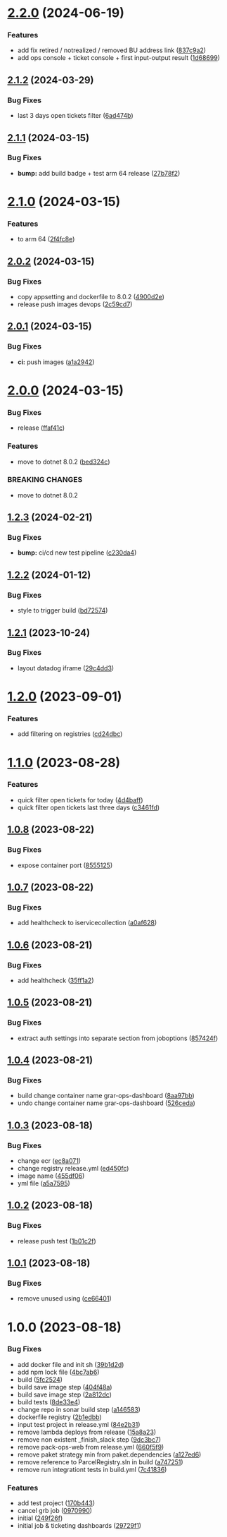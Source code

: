 # [2.2.0](https://github.com/Informatievlaanderen/basisregisters-ops/compare/v2.1.2...v2.2.0) (2024-06-19)


### Features

* add fix retired / notrealized / removed BU address link ([837c9a2](https://github.com/Informatievlaanderen/basisregisters-ops/commit/837c9a25314a7e9348a14fed26a166f716559e0b))
* add ops console + ticket console + first input-output result ([1d68699](https://github.com/Informatievlaanderen/basisregisters-ops/commit/1d686998a61a04e7a35b3bff361a02db79d5e316))

## [2.1.2](https://github.com/Informatievlaanderen/basisregisters-ops/compare/v2.1.1...v2.1.2) (2024-03-29)


### Bug Fixes

* last 3 days open tickets filter ([6ad474b](https://github.com/Informatievlaanderen/basisregisters-ops/commit/6ad474bc9ed5c1cc80f5aebc2cb27869e6205f34))

## [2.1.1](https://github.com/Informatievlaanderen/basisregisters-ops/compare/v2.1.0...v2.1.1) (2024-03-15)


### Bug Fixes

* **bump:** add build badge + test arm 64 release ([27b78f2](https://github.com/Informatievlaanderen/basisregisters-ops/commit/27b78f2cffe8a41563416cbb891633a48c0549bf))

# [2.1.0](https://github.com/Informatievlaanderen/basisregisters-ops/compare/v2.0.2...v2.1.0) (2024-03-15)


### Features

* to arm 64 ([2f4fc8e](https://github.com/Informatievlaanderen/basisregisters-ops/commit/2f4fc8e45e5a2ab59e48345a9bfbd7fee764a015))

## [2.0.2](https://github.com/Informatievlaanderen/basisregisters-ops/compare/v2.0.1...v2.0.2) (2024-03-15)


### Bug Fixes

* copy appsetting and dockerfile to 8.0.2 ([4900d2e](https://github.com/Informatievlaanderen/basisregisters-ops/commit/4900d2eee22f23bda30528f6f30d1a125fee8e02))
* release push images devops ([2c59cd7](https://github.com/Informatievlaanderen/basisregisters-ops/commit/2c59cd7d5a1df5bd73627ba0da6c3219b1ab5f81))

## [2.0.1](https://github.com/Informatievlaanderen/basisregisters-ops/compare/v2.0.0...v2.0.1) (2024-03-15)


### Bug Fixes

* **ci:**  push images ([a1a2942](https://github.com/Informatievlaanderen/basisregisters-ops/commit/a1a294239486657f1f72ad572a184b161d950ac3))

# [2.0.0](https://github.com/Informatievlaanderen/basisregisters-ops/compare/v1.2.3...v2.0.0) (2024-03-15)


### Bug Fixes

* release ([ffaf41c](https://github.com/Informatievlaanderen/basisregisters-ops/commit/ffaf41c325d05db67cc6df5fb6c5f7ca96a8316d))


### Features

* move to dotnet 8.0.2 ([bed324c](https://github.com/Informatievlaanderen/basisregisters-ops/commit/bed324c477ffe97dfcef99507aea5904d076e003))


### BREAKING CHANGES

* move to dotnet 8.0.2

## [1.2.3](https://github.com/Informatievlaanderen/basisregisters-ops/compare/v1.2.2...v1.2.3) (2024-02-21)


### Bug Fixes

* **bump:** ci/cd new test pipeline ([c230da4](https://github.com/Informatievlaanderen/basisregisters-ops/commit/c230da46c0f99fa90b8810ef6acfb5603ac0ae26))

## [1.2.2](https://github.com/Informatievlaanderen/basisregisters-ops/compare/v1.2.1...v1.2.2) (2024-01-12)


### Bug Fixes

* style to trigger build ([bd72574](https://github.com/Informatievlaanderen/basisregisters-ops/commit/bd72574df5c1f5b219d1e8fa479c00fd5ab42334))

## [1.2.1](https://github.com/Informatievlaanderen/basisregisters-ops/compare/v1.2.0...v1.2.1) (2023-10-24)


### Bug Fixes

* layout datadog iframe ([29c4dd3](https://github.com/Informatievlaanderen/basisregisters-ops/commit/29c4dd378beb25e621069bb15cb8475ef0e9c5ea))

# [1.2.0](https://github.com/Informatievlaanderen/basisregisters-ops/compare/v1.1.0...v1.2.0) (2023-09-01)


### Features

* add filtering on registries ([cd24dbc](https://github.com/Informatievlaanderen/basisregisters-ops/commit/cd24dbcfab4aa939040d3d63bade4f807759da98))

# [1.1.0](https://github.com/Informatievlaanderen/basisregisters-ops/compare/v1.0.8...v1.1.0) (2023-08-28)


### Features

* quick filter open tickets for today ([4d4baff](https://github.com/Informatievlaanderen/basisregisters-ops/commit/4d4baff3c5fd8355b5862680d803625f3f57d7aa))
* quick filter open tickets last three days ([c3461fd](https://github.com/Informatievlaanderen/basisregisters-ops/commit/c3461fdf656f740355fa7f177299ea616d1dd954))

## [1.0.8](https://github.com/Informatievlaanderen/basisregisters-ops/compare/v1.0.7...v1.0.8) (2023-08-22)


### Bug Fixes

* expose container port ([8555125](https://github.com/Informatievlaanderen/basisregisters-ops/commit/8555125f4977647f031f7ca36876ba45c7ffc1d8))

## [1.0.7](https://github.com/Informatievlaanderen/basisregisters-ops/compare/v1.0.6...v1.0.7) (2023-08-22)


### Bug Fixes

* add healthcheck to iservicecollection ([a0af628](https://github.com/Informatievlaanderen/basisregisters-ops/commit/a0af6288526fcb4fd26da1edf429a881584c661c))

## [1.0.6](https://github.com/Informatievlaanderen/basisregisters-ops/compare/v1.0.5...v1.0.6) (2023-08-21)


### Bug Fixes

* add healthcheck ([35ff1a2](https://github.com/Informatievlaanderen/basisregisters-ops/commit/35ff1a23e8a8ca25563664f661b0d90c0ab740b7))

## [1.0.5](https://github.com/Informatievlaanderen/basisregisters-ops/compare/v1.0.4...v1.0.5) (2023-08-21)


### Bug Fixes

* extract auth settings into separate section from joboptions ([857424f](https://github.com/Informatievlaanderen/basisregisters-ops/commit/857424faaa158b5ca9e8c88b7b3a3e0c0f83bb3a))

## [1.0.4](https://github.com/Informatievlaanderen/basisregisters-ops/compare/v1.0.3...v1.0.4) (2023-08-21)


### Bug Fixes

* build change container name grar-ops-dashboard ([8aa97bb](https://github.com/Informatievlaanderen/basisregisters-ops/commit/8aa97bbcbdf5ba4c34c6f589a4fee35b084f0086))
* undo change container name grar-ops-dashboard ([526ceda](https://github.com/Informatievlaanderen/basisregisters-ops/commit/526cedaad8148a48f1bc3c2127e2f7bec33f99f8))

## [1.0.3](https://github.com/Informatievlaanderen/basisregisters-ops/compare/v1.0.2...v1.0.3) (2023-08-18)


### Bug Fixes

* change ecr ([ec8a071](https://github.com/Informatievlaanderen/basisregisters-ops/commit/ec8a07164ed6241d2fa22069b33040a89bd4f2f1))
* change registry release.yml ([ed450fc](https://github.com/Informatievlaanderen/basisregisters-ops/commit/ed450fcec34c476947a9bac5cf08eb6b9a9c4121))
* image name ([455df06](https://github.com/Informatievlaanderen/basisregisters-ops/commit/455df06038902c74665a5b60e8f5aefa6605154e))
* yml file ([a5a7595](https://github.com/Informatievlaanderen/basisregisters-ops/commit/a5a759554e610d8b9145f62d4464fe56ac723235))

## [1.0.2](https://github.com/Informatievlaanderen/basisregisters-ops/compare/v1.0.1...v1.0.2) (2023-08-18)


### Bug Fixes

* release push test ([1b01c2f](https://github.com/Informatievlaanderen/basisregisters-ops/commit/1b01c2ff3006e2751d8343a888a122fa301b8c76))

## [1.0.1](https://github.com/Informatievlaanderen/basisregisters-ops/compare/v1.0.0...v1.0.1) (2023-08-18)


### Bug Fixes

* remove unused using ([ce66401](https://github.com/Informatievlaanderen/basisregisters-ops/commit/ce66401a4b8a554271d1e15e4adbdb1434663db9))

# 1.0.0 (2023-08-18)


### Bug Fixes

* add docker file and init sh ([39b1d2d](https://github.com/Informatievlaanderen/basisregisters-ops/commit/39b1d2db71bda831ade268267a39a53d1c057727))
* add npm lock file ([4bc7ab6](https://github.com/Informatievlaanderen/basisregisters-ops/commit/4bc7ab646a221202a834c64c52711d8fa8396bea))
* build ([5fc2524](https://github.com/Informatievlaanderen/basisregisters-ops/commit/5fc252419d7e05556a2337e95ed68670de49039f))
* build save image step ([404f48a](https://github.com/Informatievlaanderen/basisregisters-ops/commit/404f48a20ed98b9f1ba5c24899c95247d1ad2356))
* build save image step ([2a812dc](https://github.com/Informatievlaanderen/basisregisters-ops/commit/2a812dcfcf3a60863e848aa245c7eeb00687355f))
* build tests ([8de33e4](https://github.com/Informatievlaanderen/basisregisters-ops/commit/8de33e43a37cf96c9cd089e5c808f3fb915e8fba))
* change repo in sonar build step ([a146583](https://github.com/Informatievlaanderen/basisregisters-ops/commit/a146583d363af7cb3cb3d0361f2de21a37f68ae3))
* dockerfile registry ([2b1edbb](https://github.com/Informatievlaanderen/basisregisters-ops/commit/2b1edbbdafcbffc68b7f92c1c3fcd5bb23942eec))
* input test project in release.yml ([84e2b31](https://github.com/Informatievlaanderen/basisregisters-ops/commit/84e2b31157a7d4670d89dcd07e71c2a439e78ab6))
* remove lambda deploys from release ([15a8a23](https://github.com/Informatievlaanderen/basisregisters-ops/commit/15a8a23acdb8a9fafdcaaccb855b1205fc7c3ec2))
* remove non existent _finish_slack step ([9dc3bc7](https://github.com/Informatievlaanderen/basisregisters-ops/commit/9dc3bc71b7bca3857e13a79dc8a9dc65d0c0c1b5))
* remove pack-ops-web from release.yml ([660f5f9](https://github.com/Informatievlaanderen/basisregisters-ops/commit/660f5f9ec11235ae32f7fc15eea7420c7bff4e49))
* remove paket strategy min from paket.dependencies ([a127ed6](https://github.com/Informatievlaanderen/basisregisters-ops/commit/a127ed6b2c5eeee3a0002cd331d9b587900b0cfb))
* remove reference to ParcelRegistry.sln in build ([a747251](https://github.com/Informatievlaanderen/basisregisters-ops/commit/a747251dc41fb15992759571afeaae31acd2734c))
* remove run integrationt tests in build.yml ([7c41836](https://github.com/Informatievlaanderen/basisregisters-ops/commit/7c418362c1a9214f2d0869bb15d2d513e0c935a2))


### Features

* add test project ([170b443](https://github.com/Informatievlaanderen/basisregisters-ops/commit/170b443c2d426aeb7bdefa6b8d2d0d4689f9f5e3))
* cancel grb job ([0970990](https://github.com/Informatievlaanderen/basisregisters-ops/commit/0970990fa759fd9fb8658ab60b5d63edea39bf3a))
* initial ([249f26f](https://github.com/Informatievlaanderen/basisregisters-ops/commit/249f26f3d8c769873d4112f8755c36deb47cdd4c))
* initial job & ticketing dashboards ([29729f1](https://github.com/Informatievlaanderen/basisregisters-ops/commit/29729f1ad4010e75d56bd78867de335e9ac7c665))

